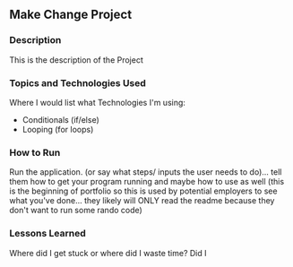 ## Make Change Project

### Description

This is the description of the Project

### Topics and Technologies Used

Where I would list what Technologies I'm using:
* Conditionals (if/else)
* Looping (for loops)

### How to Run

Run the application. (or say what steps/ inputs the user needs to do)... tell
them how to get your program running and maybe how to use as well
(this is the beginning of portfolio so this is used by potential
employers to see what you've done... they likely will ONLY read the readme
because they don't want to run some rando code)

### Lessons Learned

Where did I get stuck or where did I waste time? Did I
